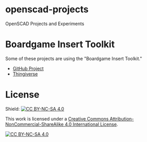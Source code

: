 # openscad-projects

OpenSCAD Projects and Experiments

# Boardgame Insert Toolkit

Some of these projects are using the "Boardgame Insert Toolkit."

- [GitHub Project](https://github.com/dppdppd/The-Boardgame-Insert-Toolkit)
- [Thingiverse](https://www.thingiverse.com/thing:3405465)

# License

Shield: [![CC BY-NC-SA 4.0][cc-by-nc-sa-shield]][cc-by-nc-sa]

This work is licensed under a
[Creative Commons Attribution-NonCommercial-ShareAlike 4.0 International License][cc-by-nc-sa].

[![CC BY-NC-SA 4.0][cc-by-nc-sa-image]][cc-by-nc-sa]

[cc-by-nc-sa]: http://creativecommons.org/licenses/by-nc-sa/4.0/
[cc-by-nc-sa-image]: https://licensebuttons.net/l/by-nc-sa/4.0/88x31.png
[cc-by-nc-sa-shield]: https://img.shields.io/badge/License-CC%20BY--NC--SA%204.0-lightgrey.svg